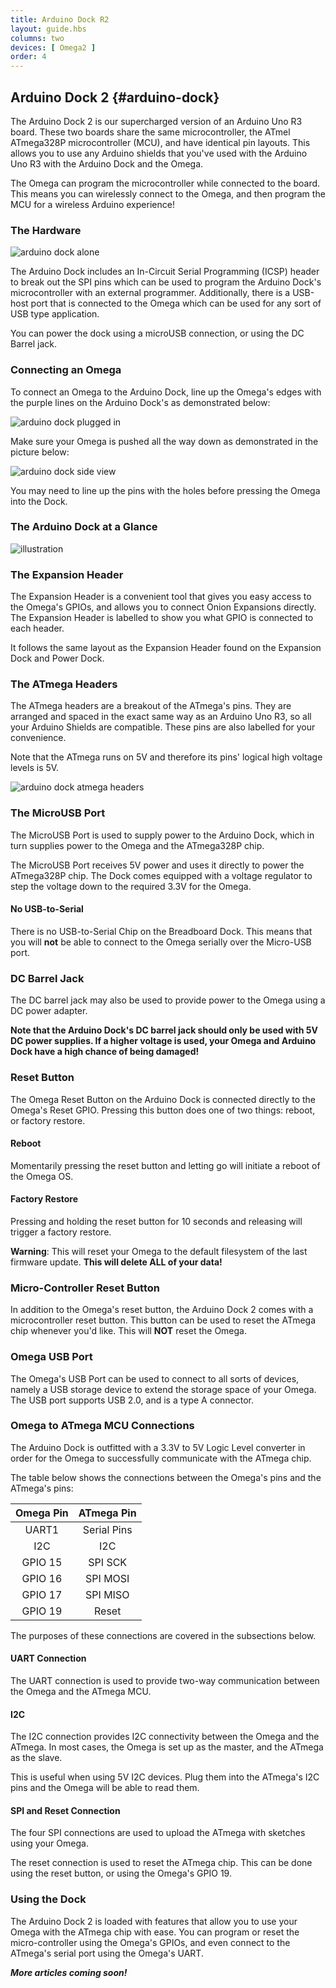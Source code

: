 ```yaml
---
title: Arduino Dock R2
layout: guide.hbs
columns: two
devices: [ Omega2 ]
order: 4
---
```



## Arduino Dock 2 {#arduino-dock}

<!-- [//]: # (The Arduino Dock 2 contains an ATmega328P micro-controller, the same one found on the Arduino Uno R3.) -->
<!-- [//]: # (The Omega can program the microcontroller and then communicate with it) -->

<!-- The Arduino Dock 2 is the lovechild of the Arduino Uno R3 and the Omega. Is good? -->

The Arduino Dock 2 is our supercharged version of an Arduino Uno R3 board. These two boards share the same microcontroller, the ATmel ATmega328P microcontroller (MCU), and have identical pin layouts. This allows you to use any Arduino shields that you've used with the Arduino Uno R3 with the Arduino Dock and the Omega.

The Omega can program the microcontroller while connected to the board. This means you can wirelessly connect to the Omega, and then program the MCU for a wireless Arduino experience!

### The Hardware

<!-- [//]: # (small overview of the things the headings below cover) -->

![arduino dock alone](https://raw.githubusercontent.com/OnionIoT/Onion-Docs/master/Omega2/Documentation/Hardware-Overview/img/arduino-dock-alone.jpg)


The Arduino Dock includes an In-Circuit Serial Programming (ICSP) header to break out the SPI pins which can be used to program the Arduino Dock's microcontroller with an external programmer. Additionally, there is a USB-host port that is connected to the Omega which can be used for any sort of USB type application.

You can power the dock using a microUSB connection, or using the DC Barrel jack.

### Connecting an Omega

<!-- [//]: # (picture guide on how to properly plug in an Omega) -->

To connect an Omega to the Arduino Dock, line up the Omega's edges with the purple lines on the Arduino Dock's as demonstrated below:

![arduino dock plugged in](https://raw.githubusercontent.com/OnionIoT/Onion-Docs/master/Omega2/Documentation/Hardware-Overview/img/arduino-dock-top-plugged-in.jpg)

Make sure your Omega is pushed all the way down as demonstrated in the picture below:


![arduino dock side view](https://raw.githubusercontent.com/OnionIoT/Onion-Docs/master/Omega2/Documentation/Hardware-Overview/img/arduino-dock-side-view.jpg)

You may need to line up the pins with the holes before pressing the Omega into the Dock.


### The Arduino Dock at a Glance

<!-- [//]: # (illustration with all of the key parts labelled - see https://wiki.onion.io/Tutorials/Expansions/Using-the-Power-Dock#the-hardware_the-power-dock-at-a-glance for an example) -->
![illustration](https://raw.githubusercontent.com/OnionIoT/Onion-Docs/master/Omega2/Documentation/Hardware-Overview/img/arduino-dock-illustration.jpg)


### The Expansion Header

<!-- [//]: # (breakout of the Omega's GPIOs, can be connected to other circuits directly, or can use Omega expansions) -->
The Expansion Header is a convenient tool that gives you easy access to the Omega's GPIOs, and allows you to connect Onion Expansions directly. The Expansion Header is labelled to show you what GPIO is connected to each header.

It follows the same layout as the Expansion Header found on the Expansion Dock and Power Dock.


<!-- #### Detailed Pinout -->

<!-- [//]: # (A detailed pinout diagram of the Expansion Header, showing which pins are multiplexed - see Lazar for an example) -->
<!-- TODO: add photo -->

### The ATmega Headers

<!-- [//]: # (breakout of the ATmega's pins, same as the Arduino Uno R3) -->

The ATmega headers are a breakout of the ATmega's pins. They are arranged and spaced in the exact same way as an Arduino Uno R3, so all your Arduino Shields are compatible. These pins are also labelled for your convenience.

Note that the ATmega runs on 5V and therefore its pins' logical high voltage levels is 5V.

<!-- TODO: fix the above sentence -->

![arduino dock atmega headers](https://raw.githubusercontent.com/OnionIoT/Onion-Docs/master/Omega2/Documentation/Hardware-Overview/img/arduino-dock-atmega-header.jpg)

### The MicroUSB Port

The MicroUSB Port is used to supply power to the Arduino Dock, which in turn supplies power to the Omega and the ATmega328P chip.

The MicroUSB Port receives 5V power and uses it directly to power the ATmega328P chip. The Dock comes equipped with a voltage regulator to step the voltage down to the required 3.3V for the Omega.


#### No USB-to-Serial

There is no USB-to-Serial Chip on the Breadboard Dock. This means that you will **not** be able to connect to the Omega serially over the Micro-USB port.


### DC Barrel Jack

The DC barrel jack may also be used to provide power to the Omega using a DC power adapter.

**Note that the Arduino Dock's DC barrel jack should only be used with 5V DC power supplies. If a higher voltage is used, your Omega and Arduino Dock have a high chance of being damaged!**


### Reset Button

<!-- [//]: # (reset button is connected directly to the Omega's reset GPIO, can be used to just trigger a reboot or even a full factory restore) -->

The Omega Reset Button on the Arduino Dock is connected directly to the Omega's Reset GPIO. Pressing this button does one of two things: reboot, or factory restore.


#### Reboot

Momentarily pressing the reset button and letting go will initiate a reboot of the Omega OS.

#### Factory Restore

Pressing and holding the reset button for 10 seconds and releasing will trigger a factory restore.

**Warning**: This will reset your Omega to the default filesystem of the last firmware update. **This will delete ALL of your data!**

### Micro-Controller Reset Button

<!-- [//]: # (issues a reset to the ATmega chip, give background on what that means in the Arduino Context) -->

In addition to the Omega's reset button, the Arduino Dock 2 comes with a microcontroller reset button. This button can be used to reset the ATmega chip whenever you'd like. This will **NOT** reset the Omega.

### Omega USB Port

<!-- [//]: # (USB port connected to the Omega - interface USB devices with the Omega, mention that it's a type A connector) -->

The Omega's USB Port can be used to connect to all sorts of devices, namely a USB storage device to extend the storage space of your Omega. The USB port supports USB 2.0, and is a type A connector.


### Omega to ATmega MCU Connections

<!-- [//]: # (The Omega and ATmega are connected via the following:) -->
<!-- [//]: # (- Omega UART1 to Arduino's serial pins) -->
<!-- [//]: # (- I2C pins) -->
<!-- [//]: # (- Omega's GPIOs 15, 16, 17 to ATmega's SPI SCK, SPI MOSI, and SPI MISO pins respectively) -->
<!-- [//]: # (- Omega's GPIO 19 to reset ATmega (will pull the RESET high)) -->

<!-- [//]: # (mention that there's a 3.3V to 5V Logic Level shifter for the connections) -->

The Arduino Dock is outfitted with a 3.3V to 5V Logic Level converter in order for the Omega to successfully communicate with the ATmega chip.

The table below shows the connections between the Omega's pins and the ATmega's pins:

| Omega Pin  | ATmega Pin |
| :-------------: | :-------------:  |
| UART1 | Serial Pins  |
| I2C | I2C  |
| GPIO 15 | SPI SCK  |
| GPIO 16 | SPI MOSI  |
| GPIO 17 | SPI MISO  |
| GPIO 19 | Reset  |

The purposes of these connections are covered in the subsections below.


#### UART Connection

<!-- [//]: # (functionality: provide easy to use two-way communication between the Omega and MCU) -->

The UART connection is used to provide two-way communication between the Omega and the ATmega MCU.

#### I2C

<!-- [//]: # (funcionality: provide I2C connectivity between the Omega and ATmega, the Omega is setup to be the master in most cases) -->
<!-- [//]: # (this is also useful when using 5V I2C devices, plug them into the ATmega I2C pins, and the Omega will be able to read it) -->

The I2C connection provides I2C connectivity between the Omega and the ATmega. In most cases, the Omega is set up as the master, and the ATmega as the slave.

This is useful when using 5V I2C devices. Plug them into the ATmega's I2C pins and the Omega will be able to read them.

#### SPI and Reset Connection

<!-- [//]: # (these four pins are used by the Omega to reset and program the ATmega with sketches) -->

The four SPI connections are used to upload the ATmega with sketches using your Omega.

The reset connection is used to reset the ATmega chip. This can be done using the reset button, or using the Omega's GPIO 19.


<!-- TODO: ### Mechanical Drawings -->

<!-- [//]: # (insert gabe's dope mechanical drawings) -->


### Using the Dock

<!-- [//]: # (little overview of the special features of this dock) -->

The Arduino Dock 2 is loaded with features that allow you to use your Omega with the ATmega chip with ease. You can program or reset the micro-controller using the Omega's GPIOs, and even connect to the ATmega's serial port using the Omega's UART.

***More articles coming soon!***


<!-- TODO:  These articles are to be part of the Arduino Kit guides, and we will link to them when the guides are ready. -->
<!-- ### Programming the Micro-Controller -->

<!-- [//]: # (create a separate article for this under Doing Stuff - should be included in the RESETTING article mentioned above (part of batch3)) -->
<!-- [//]: # (two methods:) -->
<!-- [//]: # (- using the arduino ide) -->
<!-- [//]: # (- flashing sketches stored on the Omega's memory) -->

<!-- ### Connecting with UART1 -->

<!-- [//]: # (create a separate article for Omega <-> ATmega communication via serial, in this article link to the UART1 peripheral article and have an example scenario with an example sketch for the arduino and sample code for the Omega) -->

<!-- ### Resetting the Micro-Controller -->

<!-- [//]: # (create a separate article for this under Doing Stuff (part of batch3)) -->
<!-- [//]: # (link to Arduino Dock article on resetting the microcontroller) -->
<!-- [//]: # (two methods:) -->
<!-- [//]: # (- pressing the physical button) -->
<!-- [//]: # (- using GPIO19) -->
